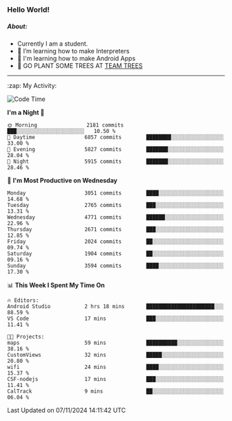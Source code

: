 ### Hello World!

##### About:
- Currently I am a student.
- 🌱 I’m learning how to make Interpreters
- 🌱 I'm learning how to make Android Apps
- 🌱 GO PLANT SOME TREES AT [TEAM TREES](https://teamtrees.org/)

---
  <summary>:zap: My Activity:</summary>
  
<!--START_SECTION:waka-->
![Code Time](http://img.shields.io/badge/Code%20Time-1%2C562%20hrs%2054%20mins-blue)

**I'm a Night 🦉** 

```text
🌞 Morning                2181 commits        ███░░░░░░░░░░░░░░░░░░░░░░   10.50 % 
🌆 Daytime                6857 commits        ████████░░░░░░░░░░░░░░░░░   33.00 % 
🌃 Evening                5827 commits        ███████░░░░░░░░░░░░░░░░░░   28.04 % 
🌙 Night                  5915 commits        ███████░░░░░░░░░░░░░░░░░░   28.46 % 
```
📅 **I'm Most Productive on Wednesday** 

```text
Monday                   3051 commits        ████░░░░░░░░░░░░░░░░░░░░░   14.68 % 
Tuesday                  2765 commits        ███░░░░░░░░░░░░░░░░░░░░░░   13.31 % 
Wednesday                4771 commits        ██████░░░░░░░░░░░░░░░░░░░   22.96 % 
Thursday                 2671 commits        ███░░░░░░░░░░░░░░░░░░░░░░   12.85 % 
Friday                   2024 commits        ██░░░░░░░░░░░░░░░░░░░░░░░   09.74 % 
Saturday                 1904 commits        ██░░░░░░░░░░░░░░░░░░░░░░░   09.16 % 
Sunday                   3594 commits        ████░░░░░░░░░░░░░░░░░░░░░   17.30 % 
```


📊 **This Week I Spent My Time On** 

```text
🔥 Editors: 
Android Studio           2 hrs 18 mins       ██████████████████████░░░   88.59 % 
VS Code                  17 mins             ███░░░░░░░░░░░░░░░░░░░░░░   11.41 % 

🐱‍💻 Projects: 
maps                     59 mins             ██████████░░░░░░░░░░░░░░░   38.16 % 
CustomViews              32 mins             █████░░░░░░░░░░░░░░░░░░░░   20.80 % 
wifi                     24 mins             ████░░░░░░░░░░░░░░░░░░░░░   15.37 % 
CSF-nodejs               17 mins             ███░░░░░░░░░░░░░░░░░░░░░░   11.41 % 
CalTrack                 9 mins              ██░░░░░░░░░░░░░░░░░░░░░░░   06.04 % 
```


 Last Updated on 07/11/2024 14:11:42 UTC
<!--END_SECTION:waka-->
